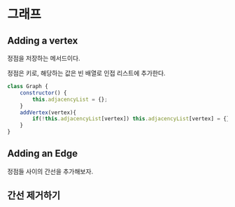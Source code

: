 # 그래프

## Adding a vertex

정점을 저장하는 메서드이다.

정점은 키로, 해당하는 값은 빈 배열로 인접 리스트에 추가한다.

```javascript
class Graph {
    constructor() {
        this.adjacencyList = {};
    }
    addVertex(vertex){
        if(!this.adjacencyList[vertex]) this.adjacencyList[vertex] = {};
    }
}
```

## Adding an Edge

정점들 사이의 간선을 추가해보자.


## 간선 제거하기

